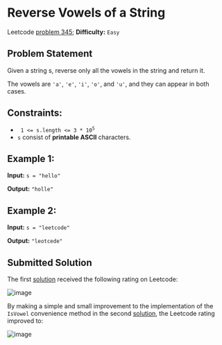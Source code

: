 # Reverse Vowels of a String

Leetcode [problem 345](https://leetcode.com/problems/reverse-vowels-of-a-string/); **Difficulty:** `Easy`

## Problem Statement

Given a string s, reverse only all the vowels in the string and return it.

The vowels are `'a'`, `'e'`, `'i'`, `'o'`, and `'u'`, and they can appear in both cases.

## Constraints:

- <code> 1 <= s.length <= 3 * 10<sup>5</sup> </code>
- `s`  consist of **printable ASCII** characters.

## Example 1:

**Input:** `s = "hello"`

**Output:** `"holle"`

## Example 2:

**Input:** `s = "leetcode"`

**Output:** `"leotcede"`

## Submitted Solution

The first [solution](solution1.cpp) received the following rating on Leetcode:

![image](https://user-images.githubusercontent.com/33619581/123455973-9a1f4d80-d5e2-11eb-8f62-f4ccc0feac87.png)

By making a simple and small improvement to the implementation of the `IsVowel` convenience method in the second [solution](solution2.cpp), the Leetcode rating improved to:

![image](https://user-images.githubusercontent.com/33619581/123455835-75c37100-d5e2-11eb-9702-70c6080dee1b.png)
